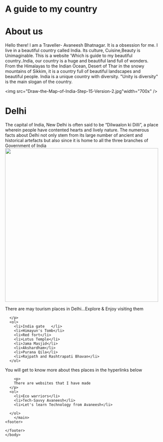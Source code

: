 
<!DOCTYPE html>
<html>
<head>
<title>Page Title</title>
</head>
<body>
<style></style>
<t></t>
<h1> A guide to my country </h1>
 
  
<h1>About us</h1> 


<p>Hello there! I am a Traveller- Avaneesh Bhatnagar. It is a obsession for me. I live in a beautiful country called India. Its culture, Cuisine,Beauty is Unimaginable. This is a website 'Which is guide to my beautiful country..India, our country is a huge and beautiful land full of wonders. From the Himalayas to the Indian Ocean, Desert of Thar in the snowy mountains of Sikkim, it is a country full of beautiful landscapes and beautiful people. India is a unique country with diversity. "Unity is diversity" is the main slogan of the country.
  

 <img src="Draw-the-Map-of-India-Step-15-Version-2.jpg"width="700x" /> 
</p>

<h1>Delhi</h1>
<body> The capital of India, New Delhi is often said to be “Dilwaalon ki Dilli”, a place wherein people have contented hearts and lively nature. The numerous facts about Delhi not only stem from its large number of ancient and historical artefacts but also since it is home to all the three branches of Government of India</body> 
 <img src="New-Delhi-India-War-Memorial-arch-Sir.jpg"width="500x" />
   		<p>
        There are may tourism places in Delhi...Explore & Enjoy visiting them
 
      </p>
      <ol>
        <li>India gate   </li>
        <li>Himayun's Tomb</li>
        <li>Red fort</li>
        <li>Lotus Temple</li>
        <li>Jama Masjid</li>
        <li>Akshardham</li>
        <li>Purana Qila</li>
        <li>Rajpath and Rashtrapati Bhavan</li>
      </ol> 
 <p> You will get to know more about thes places in the hyperlinks below</p>
 
 
 
 
  		<p>
        There are websites that I have made 
      </p>
      <ol>
        <li>Eco warriors</li>
        <li>Tech-Savvy Avaneesh</li>
        <li>Let's learn Technology from Avaneesh</li>
        
      </ol>
		</main>
  	<footer>
  	  
  	</footer>	
	</body>
</html>


</html>
